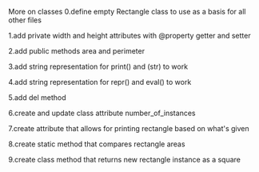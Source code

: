 More on classes 
0.define empty Rectangle class to use as a basis for all other files

1.add private width and height attributes with @property getter and setter

2.add public methods area and perimeter

3.add string representation for print() and (str) to work

4.add string representation for repr() and eval() to work

5.add del method

6.create and update class attribute number_of_instances

7.create attribute that allows for printing rectangle based on what's given

8.create static method that compares rectangle areas

9.create class method that returns new rectangle instance as a square
